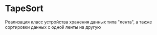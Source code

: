# TapeSort
Реализация класс устройства хранения данных типа "лента", а также сортировки данных с одной ленты на другую
